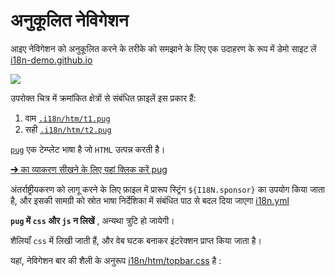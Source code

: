 # अनुकूलित नेविगेशन

आइए नेविगेशन को अनुकूलित करने के तरीके को समझाने के लिए एक उदाहरण के रूप में डेमो साइट लें [i18n-demo.github.io](//i18n-demo.github.io)

![](https://p.3ti.site/1731036697.avif)

उपरोक्त चित्र में क्रमांकित क्षेत्रों से संबंधित फ़ाइलें इस प्रकार हैं:

1. वाम [`.i18n/htm/t1.pug`](https://github.com/i18n-site/demo.i18n.site/blob/main/.i18n/htm/t1.pug)
2. सही [`.i18n/htm/t2.pug`](https://github.com/i18n-site/demo.i18n.site/blob/main/.i18n/htm/t2.pug)

[`pug`](https://pugjs.org) एक टेम्प्लेट भाषा है जो `HTML` उत्पन्न करती है।

[➔ का व्याकरण सीखने के लिए यहां क्लिक करें pug](https://pugjs.org)

अंतर्राष्ट्रीयकरण को लागू करने के लिए फ़ाइल में प्रारूप स्ट्रिंग `${I18N.sponsor}` का उपयोग किया जाता है, और इसकी सामग्री को स्रोत भाषा निर्देशिका में संबंधित पाठ से बदल दिया जाएगा [i18n.yml](https://github.com/i18n-site/demo.i18n.site/blob/main/en/i18n.yml)

**`pug` में `css` और `js` न लिखें** , अन्यथा त्रुटि हो जायेगी।

शैलियाँ `css` में लिखी जाती हैं, और वेब घटक बनाकर इंटरेक्शन प्राप्त किया जाता है।

यहां, नेविगेशन बार की शैली के अनुरूप [i18n/htm/topbar.css](https://github.com/i18n-site/demo.i18n.site/blob/main/.i18n/htm/topbar.css) है :